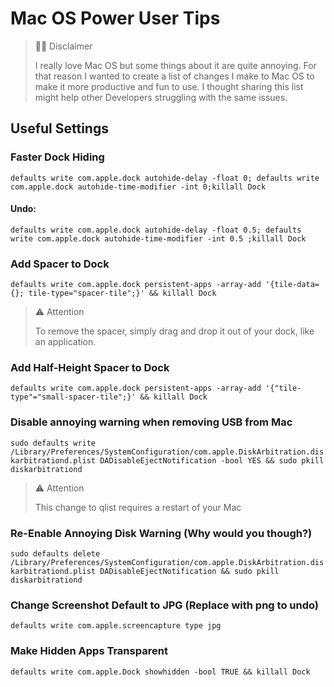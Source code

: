 # Mac OS Power User Tips

> 👋🏻 Disclaimer
>
> I really love Mac OS but some things about it are quite annoying. For that reason I wanted to create a list of changes I make to Mac OS to make it more productive and fun to use. I thought sharing this list might help other Developers struggling with the same issues.


## Useful Settings

### Faster Dock Hiding

`defaults write com.apple.dock autohide-delay -float 0; defaults write com.apple.dock autohide-time-modifier -int 0;killall Dock`

#### Undo:

`defaults write com.apple.dock autohide-delay -float 0.5; defaults write com.apple.dock autohide-time-modifier -int 0.5 ;killall Dock`

### Add Spacer to Dock

`defaults write com.apple.dock persistent-apps -array-add '{tile-data={}; tile-type="spacer-tile";}' && killall Dock`

> ⚠️ Attention
>
> To remove the spacer, simply drag and drop it out of your dock, like an application.

### Add Half-Height Spacer to Dock

`defaults write com.apple.dock persistent-apps -array-add '{"tile-type"="small-spacer-tile";}' && killall Dock`


### Disable annoying warning when removing USB from Mac

`sudo defaults write /Library/Preferences/SystemConfiguration/com.apple.DiskArbitration.diskarbitrationd.plist DADisableEjectNotification -bool YES && sudo pkill diskarbitrationd`

> ⚠️ Attention
>
> This change to qlist requires a restart of your Mac

### Re-Enable Annoying Disk Warning (Why would you though?)

`sudo defaults delete /Library/Preferences/SystemConfiguration/com.apple.DiskArbitration.diskarbitrationd.plist DADisableEjectNotification && sudo pkill diskarbitrationd`

### Change Screenshot Default to JPG (Replace with png to undo)

`defaults write com.apple.screencapture type jpg`


### Make Hidden Apps Transparent

`defaults write com.apple.Dock showhidden -bool TRUE && killall Dock`

